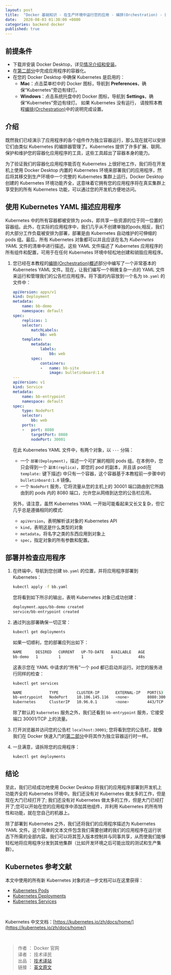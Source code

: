 ```yaml
---
layout: post
title:  "Docker 基础知识 - 在生产环境中运行您的应用 - 编排(Orchestration) - 部署到 Kubernetes"
date:   2020-08-03 01:30:00 +0800
categories: backend docker
published: true
---
```



## 前提条件

- 下载并安装 Docker Desktop，详见[情况介绍和安装](/backend/docker/2020/06/19/quickstart-1.html)。
- 在[第二部分](/backend/docker/2020/06/21/quickstart-2.html)中完成应用程序的容器化。
- 在您的 Docker Desktop 中确保 Kubernetes 是启用的：
  - **Mac**：点击菜单栏中的 Docker 图标，导航到 **Preferences**，确保“Kubernetes”旁边有绿灯。
  - **Windows**：点击系统托盘中的 Docker 图标，导航到 **Settings**，确保“Kubernetes”旁边有绿灯。
  如果 Kubernetes 没有运行， 请按照本教程[编排(Orchestration)](/backend/docker/2020/07/27/docker-get-started-orchestration.html)中的说明完成设置。

## 介绍

既然我们已经演示了应用程序的各个组件作为独立容器运行，那么现在就可以安排它们由类似 Kubernetes 的编排器管理了。Kubernetes 提供了许多扩展、联网、保护和维护您的容器化应用程序的工具，这些工具超出了容器本身的能力。

为了验证我们的容器化应用程序能否在 Kubernetes 上很好地工作，我们将在开发机上使用 Docker Desktop 内置的 Kubernetes 环境来部署我们的应用程序，然后将其移交到生产环境中一个完整的 Kubernetes 集群上运行。Docker Desktop 创建的 Kubernetes 环境功能齐全，这意味着它拥有您的应用程序将在真实集群上享受到的所有 Kubernetes 功能，可以通过您的开发机方便地访问。

## 使用 Kubernetes YAML 描述应用程序

Kubernetes 中的所有容器都被安排为 pods，即共享一些资源的位于同一位置的容器组。此外，在实际的应用程序中，我们几乎从不创建单独的pods;相反，我们的大部分工作负载被安排为部署，部署是由 Kubernetes 自动维护的可伸缩的 pods 组。最后，所有 Kubernetes 对象都可以并且应该在名为 *Kubernetes YAML* 文件的清单中进行描述。这些 YAML 文件描述了 Kubernetes 应用程序的所有组件和配置，可用于在任何 Kubernetes 环境中轻松地创建和销毁应用程序。

1. 您已经在本教程的[编排(Orchestration)概述](/backend/docker/2020/07/27/docker-get-started-orchestration.html)部分中编写了一个非常基本的 Kubernetes YAML 文件。现在，让我们编写一个稍微复杂一点的 YAML 文件来运行和管理我们的公告栏应用程序。将下面的内容放到一个名为 `bb.yaml` 的文件中：

    ```yaml
    apiVersion: apps/v1
    kind: Deployment
    metadata:
        name: bb-demo
        namespace: default
    spec:
        replicas: 1
        selector:
            matchLabels:
                bb: web
        template:
            metadata:
                labels:
                    bb: web
            spec:
                containers:
                -   name: bb-site
                    image: bulletinboard:1.0
    ---
    apiVersion: v1
    kind: Service
    metadata:
        name: bb-entrypoint
        namespace: default
    spec:
        type: NodePort
        selector:
            bb: web
        ports:
        -   port: 8080
            targetPort: 8080
            nodePort: 30001
    ```

    在此 Kubernetes YAML 文件中，有两个对象，以 `---` 分隔：
    - 一个 `部署(Deployment)`，描述一个可扩展的相同 pods 组。在本例中，您只会得到一个 `副本(replica)`，即您的 pod 的副本，并且该 pod(在 `template:` 键下描述) 中只有一个容器，这个容器基于本教程前一步骤中的 `bulletinboard:1.0` 镜像。
    - 一个 `NodePort` 服务，它将流量从您的主机上的 30001 端口路由到它所路由到的 pods 内的 8080 端口，允许您从网络到达您的公告栏应用。

    另外，请注意，虽然 Kubernetes YAML 一开始可能看起来又长又复杂，但它几乎总是遵循相同的模式:
    - `apiVersion`，表明解析该对象的 Kubernetes API
    - `kind`，表明这是什么类型的对象
    - `metadata`，将名字之类的东西应用到对象上
    - `spec`，指定对象的所有参数和配置。

## 部署并检查应用程序

1. 在终端中，导航到您创建 `bb.yaml` 的位置，并将应用程序部署到 Kubernetes：
   
   ```bash
   kubectl apply -f bb.yaml
   ```

   您将看到如下所示的输出，表明 Kubernetes 对象已成功创建：

   ```bash
   deployment.apps/bb-demo created
   service/bb-entrypoint created
   ```

2. 通过列出部署确保一切正常：

   ```bash
   kubectl get deployments
   ```

   如果一切顺利，您的部署应列出如下：

   ```bash
   NAME      DESIRED   CURRENT   UP-TO-DATE   AVAILABLE   AGE
   bb-demo   1         1         1            1           48s
   ```

   这表示您在 YAML 中请求的“所有”一个 pod 都已启动并运行。对您的服务进行同样的检查：

   ```bash
   kubectl get services

   NAME            TYPE        CLUSTER-IP       EXTERNAL-IP   PORT(S)          AGE
   bb-entrypoint   NodePort    10.106.145.116   <none>        8080:30001/TCP   53s
   kubernetes      ClusterIP   10.96.0.1        <none>        443/TCP          138d
   ```

   除了默认的 `kubernetes` 服务之外，我们还看到 `bb-entrypoint` 服务，它接受端口 30001/TCP 上的流量。

3. 打开浏览器并访问您的公告栏 `localhost:30001`; 您将看到您的公告栏，就像我们在 Docker 快速入门的[第二部分](/backend/docker/2020/06/21/quickstart-2.html)中将其作为独立容器运行时一样。 
4. 一旦满意，请拆除您的应用程序：
    
   ```bash
   kubectl get deployments
   ``` 

## 结论

至此，我们已经成功地使用 Docker Desktop 将我们的应用程序部署到开发机上功能齐全的 Kubernetes 环境中。我们还没有对 Kubernetes 做太多的工作，但是现在大门已经打开了;
我们还没有对 Kubernetes 做太多的工作，但是大门已经打开了;您可以开始在您的应用程序中添加其他组件，并利用 Kubernetes 的所有特性和功能，就在您自己的机器上。

除了部署到 Kubernetes 之外，我们还将我们的应用程序描述为 Kubernetes YAML 文件。这个简单的文本文件包含我们需要创建的我们的应用程序在运行状态下所需的全部内容。我们可以将其签入版本控制并与同事共享，从而使我们能够轻松地将应用程序分发到其他集群（比如开发环境之后可能出现的测试和生产集群）。

## Kubernetes 参考文献

本文中使用的所有新 Kubernetes 对象的进一步文档可以在这里获得：

- [Kubernetes Pods](https://kubernetes.io/docs/concepts/workloads/pods/pod/)
- [Kubernetes Deployments](https://kubernetes.io/docs/concepts/workloads/controllers/deployment/)
- [Kubernetes Services](https://kubernetes.io/docs/concepts/services-networking/service/)

<br/>

Kubernetes 中文文档：[https://kubernetes.io/zh/docs/home/](https://kubernetes.io/zh/docs/home/)

<br/>

> 作者 ： Docker 官网 <br/>
> 译者 ： 技术译民 <br/>
> 出品 ： [技术译站](https://ittranslator.cn/) <br/>
> 链接 ： [英文原文](https://docs.docker.com/get-started/kube-deploy/)
